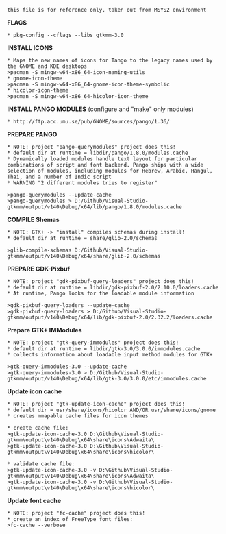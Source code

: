 ```
this file is for reference only, taken out from MSYS2 environment
```

**FLAGS**

	* pkg-config --cflags --libs gtkmm-3.0

**INSTALL ICONS**

	* Maps the new names of icons for Tango to the legacy names used by the GNOME and KDE desktops
	>pacman -S mingw-w64-x86_64-icon-naming-utils
	* gnome-icon-theme
	>pacman -S mingw-w64-x86_64-gnome-icon-theme-symbolic
	* hicolor-icon-theme
	>pacman -S mingw-w64-x86_64-hicolor-icon-theme

**INSTALL PANGO MODULES** (configure and "make" only modules)

	* http://ftp.acc.umu.se/pub/GNOME/sources/pango/1.36/

**PREPARE PANGO**

	* NOTE: project "pango-querymodules" project does this!
	* default dir at runtime = libdir/pango/1.8.0/modules.cache
	* Dynamically loaded modules handle text layout for particular combinations of script and font backend. Pango ships with a wide selection of modules, including modules for Hebrew, Arabic, Hangul, Thai, and a number of Indic script
	* WARNING "2 different modules tries to register"

	>pango-querymodules --update-cache
    >pango-querymodules > D:/Github/Visual-Studio-gtkmm/output/v140\Debug/x64/lib/pango/1.8.0/modules.cache

**COMPILE Shemas**

	* NOTE: GTK+ -> "install" compiles schemas during install!
	* default dir at runtime = share/glib-2.0/schemas

	>glib-compile-schemas D:/Github/Visual-Studio-gtkmm/output/v140\Debug/x64/share/glib-2.0/schemas


**PREPARE GDK-Pixbuf**

	* NOTE: project "gdk-pixbuf-query-loaders" project does this!
	* default dir at runtime = libdir/gdk-pixbuf-2.0/2.10.0/loaders.cache
	* At runtime, Pango looks for the loadable module information

	>gdk-pixbuf-query-loaders --update-cache
	>gdk-pixbuf-query-loaders > D:/Github/Visual-Studio-gtkmm/output/v140\Debug/x64/lib/gdk-pixbuf-2.0/2.32.2/loaders.cache

**Prepare GTK+ IMModules**

	* NOTE: project "gtk-query-immodules" project does this!
	* default dir at runtime = libdir/gtk-3.0/3.0.0/immodules.cache
	* collects information about loadable input method modules for GTK+

	>gtk-query-immodules-3.0 --update-cache
	>gtk-query-immodules-3.0 > D:/Github/Visual-Studio-gtkmm/output/v140\Debug/x64/lib/gtk-3.0/3.0.0/etc/immodules.cache

**Update icon cache**

	* NOTE: project "gtk-update-icon-cache" project does this!
	* default dir = usr/share/icons/hicolor AND/OR usr/share/icons/gnome
	* creates mmapable cache files for icon themes

	* create cache file:
	>gtk-update-icon-cache-3.0 D:\Github\Visual-Studio-gtkmm\output\v140\Debug\x64\share\icons\Adwaita\
	>gtk-update-icon-cache-3.0 D:\Github\Visual-Studio-gtkmm\output\v140\Debug\x64\share\icons\hicolor\
	
	* validate cache file:
	>gtk-update-icon-cache-3.0 -v D:\Github\Visual-Studio-gtkmm\output\v140\Debug\x64\share\icons\Adwaita\
	>gtk-update-icon-cache-3.0 -v D:\Github\Visual-Studio-gtkmm\output\v140\Debug\x64\share\icons\hicolor\

**Update font cache**

	* NOTE: project "fc-cache" project does this!
	* create an index of FreeType font files:
	>fc-cache --verbose
